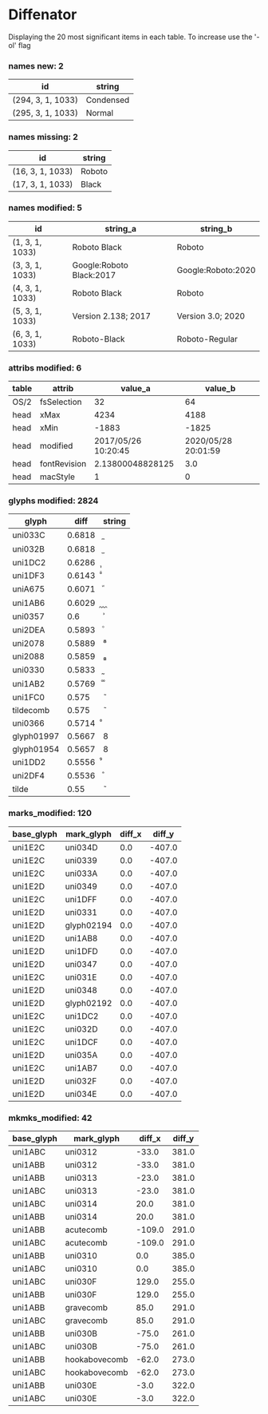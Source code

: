 # Diffenator

Displaying the 20 most significant items in each table. To increase use the '-ol' flag


### names new: 2

id | string
--- | --- | 
(294, 3, 1, 1033) | Condensed
(295, 3, 1, 1033) | Normal

### names missing: 2

id | string
--- | --- | 
(16, 3, 1, 1033) | Roboto
(17, 3, 1, 1033) | Black

### names modified: 5

id | string_a | string_b
--- | --- | --- | 
(1, 3, 1, 1033) | Roboto Black | Roboto
(3, 3, 1, 1033) | Google:Roboto Black:2017 | Google:Roboto:2020
(4, 3, 1, 1033) | Roboto Black | Roboto
(5, 3, 1, 1033) | Version 2.138; 2017 | Version 3.0; 2020
(6, 3, 1, 1033) | Roboto-Black | Roboto-Regular

### attribs modified: 6

table | attrib | value_a | value_b
--- | --- | --- | --- | 
OS/2 | fsSelection | 32 | 64
head | xMax | 4234 | 4188
head | xMin | -1883 | -1825
head | modified | 2017/05/26 10:20:45 | 2020/05/28 20:01:59
head | fontRevision | 2.13800048828125 | 3.0
head | macStyle | 1 | 0

### glyphs modified: 2824

glyph | diff | string
--- | --- | --- | 
uni033C | 0.6818 | ̼
uni032B | 0.6818 | ̫
uni1DC2 | 0.6286 | ᷂
uni1DF3 | 0.6143 | ᷳ
uniA675 | 0.6071 | ꙵ
uni1AB6 | 0.6029 | ᪶
uni0357 | 0.6 | ͗
uni2DEA | 0.5893 | ⷪ
uni2078 | 0.5889 | ⁸
uni2088 | 0.5859 | ₈
uni0330 | 0.5833 | ̰
uni1AB2 | 0.5769 | ᪲
uni1FC0 | 0.575 | ῀
tildecomb | 0.575 | ̃
uni0366 | 0.5714 | ͦ
glyph01997 | 0.5667 | 8
glyph01954 | 0.5657 | 8
uni1DD2 | 0.5556 | ᷒
uni2DF4 | 0.5536 | ⷴ
tilde | 0.55 | ˜

### marks_modified: 120

base_glyph | mark_glyph | diff_x | diff_y
--- | --- | --- | --- | 
uni1E2C | uni034D | 0.0 | -407.0
uni1E2C | uni0339 | 0.0 | -407.0
uni1E2C | uni033A | 0.0 | -407.0
uni1E2D | uni0349 | 0.0 | -407.0
uni1E2C | uni1DFF | 0.0 | -407.0
uni1E2D | uni0331 | 0.0 | -407.0
uni1E2D | glyph02194 | 0.0 | -407.0
uni1E2D | uni1AB8 | 0.0 | -407.0
uni1E2D | uni1DFD | 0.0 | -407.0
uni1E2D | uni0347 | 0.0 | -407.0
uni1E2C | uni031E | 0.0 | -407.0
uni1E2D | uni0348 | 0.0 | -407.0
uni1E2D | glyph02192 | 0.0 | -407.0
uni1E2C | uni1DC2 | 0.0 | -407.0
uni1E2C | uni032D | 0.0 | -407.0
uni1E2C | uni1DCF | 0.0 | -407.0
uni1E2D | uni035A | 0.0 | -407.0
uni1E2C | uni1AB7 | 0.0 | -407.0
uni1E2D | uni032F | 0.0 | -407.0
uni1E2D | uni034E | 0.0 | -407.0

### mkmks_modified: 42

base_glyph | mark_glyph | diff_x | diff_y
--- | --- | --- | --- | 
uni1ABC | uni0312 | -33.0 | 381.0
uni1ABB | uni0312 | -33.0 | 381.0
uni1ABB | uni0313 | -23.0 | 381.0
uni1ABC | uni0313 | -23.0 | 381.0
uni1ABC | uni0314 | 20.0 | 381.0
uni1ABB | uni0314 | 20.0 | 381.0
uni1ABB | acutecomb | -109.0 | 291.0
uni1ABC | acutecomb | -109.0 | 291.0
uni1ABB | uni0310 | 0.0 | 385.0
uni1ABC | uni0310 | 0.0 | 385.0
uni1ABC | uni030F | 129.0 | 255.0
uni1ABB | uni030F | 129.0 | 255.0
uni1ABB | gravecomb | 85.0 | 291.0
uni1ABC | gravecomb | 85.0 | 291.0
uni1ABB | uni030B | -75.0 | 261.0
uni1ABC | uni030B | -75.0 | 261.0
uni1ABB | hookabovecomb | -62.0 | 273.0
uni1ABC | hookabovecomb | -62.0 | 273.0
uni1ABB | uni030E | -3.0 | 322.0
uni1ABC | uni030E | -3.0 | 322.0